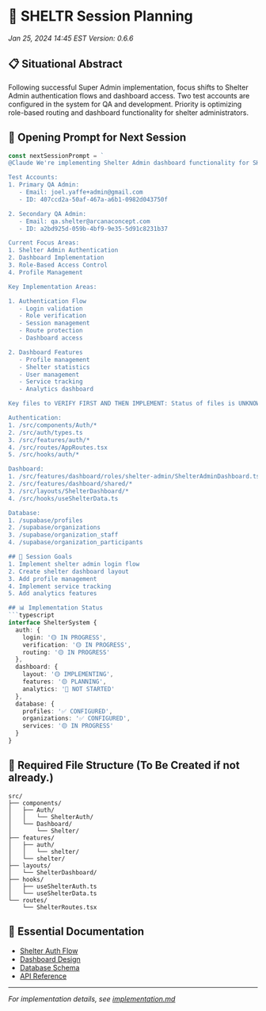 # 🚀 SHELTR Session Planning
*Jan 25, 2024 14:45 EST*
*Version: 0.6.6*

## 📋 Situational Abstract
Following successful Super Admin implementation, focus shifts to Shelter Admin authentication flows and dashboard access. Two test accounts are configured in the system for QA and development. Priority is optimizing role-based routing and dashboard functionality for shelter administrators.

## 🔄 Opening Prompt for Next Session
```typescript
const nextSessionPrompt = `
@Claude We're implementing Shelter Admin dashboard functionality for SHELTR, focusing on role-based authentication flows and dashboard features. We have two test accounts configured:

Test Accounts:
1. Primary QA Admin:
   - Email: joel.yaffe+admin@gmail.com
   - ID: 407ccd2a-50af-467a-a6b1-0982d043750f

2. Secondary QA Admin:
   - Email: qa.shelter@arcanaconcept.com
   - ID: a2bd925d-059b-4bf9-9e35-5d91c8231b37

Current Focus Areas:
1. Shelter Admin Authentication
2. Dashboard Implementation
3. Role-Based Access Control
4. Profile Management

Key Implementation Areas:

1. Authentication Flow
   - Login validation
   - Role verification
   - Session management
   - Route protection
   - Dashboard access

2. Dashboard Features
   - Profile management
   - Shelter statistics
   - User management
   - Service tracking
   - Analytics dashboard

Key files to VERIFY FIRST AND THEN IMPLEMENT: Status of files is UNKNOWN.

Authentication:
1. /src/components/Auth/*
2. /src/auth/types.ts
3. /src/features/auth/*
4. /src/routes/AppRoutes.tsx
5. /src/hooks/auth/*

Dashboard:
1. /src/features/dashboard/roles/shelter-admin/ShelterAdminDashboard.tsx
2. /src/features/dashboard/shared/* 
3. /src/layouts/ShelterDashboard/*
4. /src/hooks/useShelterData.ts

Database:
1. /supabase/profiles
2. /supabase/organizations
3. /supabase/organization_staff
4. /supabase/organization_participants 

## 🎯 Session Goals
1. Implement shelter admin login flow
2. Create shelter dashboard layout
3. Add profile management
4. Implement service tracking
5. Add analytics features

## 📊 Implementation Status
```typescript
interface ShelterSystem {
  auth: {
    login: '🟡 IN PROGRESS',
    verification: '🟡 IN PROGRESS',
    routing: '🟡 IN PROGRESS'
  },
  dashboard: {
    layout: '🟡 IMPLEMENTING',
    features: '🟡 PLANNING',
    analytics: '🔴 NOT STARTED'
  },
  database: {
    profiles: '✅ CONFIGURED',
    organizations: '✅ CONFIGURED',
    services: '🟡 IN PROGRESS'
  }
}
```

## 📁 Required File Structure (To Be Created if not already.)
```
src/
├── components/
│   ├── Auth/
│   │   └── ShelterAuth/
│   └── Dashboard/
│       └── Shelter/
├── features/
│   ├── auth/
│   │   └── shelter/
│   └── shelter/
├── layouts/
│   └── ShelterDashboard/
├── hooks/
│   ├── useShelterAuth.ts
│   └── useShelterData.ts
└── routes/
    └── ShelterRoutes.tsx
```

## 🔗 Essential Documentation
- [Shelter Auth Flow](public/docs/technical/authentication.md)
- [Dashboard Design](public/docs/guides/best-practices.md)
- [Database Schema](public/docs/technical/database.md)
- [API Reference](public/docs/core/api.md)

---
*For implementation details, see [implementation.md](./implementation.md)*
```